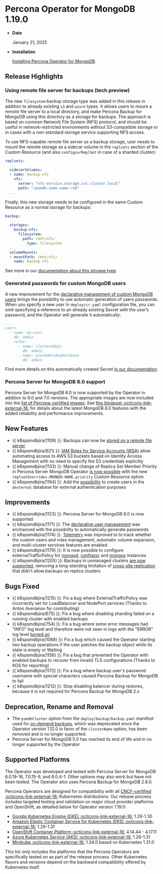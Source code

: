# Percona Operator for MongoDB 1.19.0

* **Date**

    January 21, 2025

* **Installation**

    [Installing Percona Operator for MongoDB](../System-Requirements.md#installation-guidelines)

## Release Highlights

### Using remote file server for backups (tech preview)

The new `filesystem` backup storage type was added in this release in addition to already existing `s3` and `azure` types. 
 It allows users to mount a remote file server to a local directory, and make Percona Backup for MongoDB using this directory as a storage for backups. The approach is based on common Network File System (NFS) protocol, and should be useful in network-restricted environments without S3-compatible storage or in cases with a non-standard storage service supporting NFS access.

To use NFS-capable remote file server as a backup storage, user needs to mount the remote storage as a sidecar volume in the `replsets` section of the Custom Resource (and also `configsvrReplSet` in case of a sharded cluster):

```yaml
replsets:
  ...
  sidecarVolumes:
  - name: backup-nfs
    nfs:
      server: "nfs-service.storage.svc.cluster.local"
      path: "/psmdb-some-name-rs0"
  ...
```

Finally, this new storage needs to be configured in the same Custom Resource as a normal storage for backups:

```yaml
backup:
  ...
  storages:
    backup-nfs:
      filesystem:
        path: /mnt/nfs/
          type: filesystem
  ...
  volumeMounts:
  - mountPath: /mnt/nfs/
    name: backup-nfs
```

See more in our [documentation about this storage type](../backups-storage.md#remote-file-server).

### Generated passwords for custom MongoDB users

A new improvement for the [declarative management of custom MongoDB users](../users.md#unprivileged-users) brings the possibility to use automatic generation of users passwords. When you specify a new user in `deploy/cr.yaml` configuration file, you can omit specifying a reference to an already existing Secret with the user’s password, and the Operator will generate it automatically:

```yaml
...
users:
  - name: my-user
    db: admin
    roles:
      - name: clusterAdmin
        db: admin
      - name: userAdminAnyDatabase
        db: admin
```

Find more details on this automatically created Secret [in our documentation](../users.md#custom-mongodb-roles).

### Percona Server for MongoDB 8.0 support

Percona Server for MongoDB 8.0 is now supported by the Operator in addition to 6.0 and 7.0 versions. The appropriate images are now included into the [list of Percona-certified images](../images.md).
See [this blogpost :octicons-link-external-16:](https://www.percona.com/blog/percona-server-for-mongodb-8-0-most-performant-ever/) for details about the latest MongoDB 8.0 features with the added reliability and performance improvements.

## New Features

* {{ k8spsmdbjira(1109) }}: Backups can now be [stored on a remote file server](../backups-storage.md#remote-file-server)
* {{ k8spsmdbjira(921) }}: [IAM Roles for Service Accounts (IRSA)](../backups-storage.md#__tabbed_2_2) allow automating access to AWS S3 buckets based on Identity Access Management with no need to specify the S3 credentials explicitly
* {{ k8spsmdbjira(1133) }}: Manual change of Replica Set Member Priority in Percona Server MongoDB Operator [is now possible](../operator.md#replsetsreplsetoverridesmember-namepriority) with the new `replsetOverrides.MEMBER-NAME.priority` Custom Resource option
* {{ k8spsmdbjira(1164) }}: Add the [possibility](../users.md#commonsecret) to create users in the `$external` database for external authentication purposes 

## Improvements

* {{ k8spsmdbjira(1123) }}: Percona Server for MongoDB 8.0 is now supported
* {{ k8spsmdbjira(1171) }}: The [declarative user management](../users.md#create-users-in-the-custom-resource) was enchanced with the possibility to automatically generate passwords
* {{ k8spsmdbjira(1174) }}: [Telemetry](../telemetry.md) was improved to to track whether the custom users and roles management, automatic volume expansion, and multi-cluster services features are enabled
* {{ k8spsmdbjira(1179) }}: It is now possible to configure externalTrafficPolicy for [mongod](../operator.md#replsetsexposeexternaltrafficpolicy), [configsvr](../operator.md#shardingconfigsvrreplsetexposeexternaltrafficpolicy) and [mongos](../operator.md#shardingmongosexternaltrafficpolicy) instances
* {{ k8spsmdbjira(1205) }}: Backups in unmanaged clusters [are now supported](../replication-backups.md), removing a long-standing limitation of [cross-site replication](../replication.md) that didn’t allow backups on replica clusters

## Bugs Fixed

* {{ k8spsmdbjira(1215) }}: Fix a bug where ExternalTrafficPolicy was incorrectly set for LoadBalancer and NodePort services (Thanks to Anton Averianov for contributing)
* {{ k8spsmdbjira(675) }}: Fix a bug where disabling sharding failed on a running cluster with enabled backups
* {{ k8spsmdbjira(754) }}: Fix a bug where some error messages had "INFO" log level and therefore were not seen in logs with the "ERROR" log level [turned on](../debug-logs.md#changing-logs-representation)
* {{ k8spsmdbjira(1088) }}: Fix a bug which caused the Operator starting two backup operations if the user patches the backup object while its state is empty or Waiting 
* {{ k8spsmdbjira(1156) }}: Fix a bug that prevented the Operator with enabled backups to recover from invalid TLS configurations (Thanks to KOS for reporting)
* {{ k8spsmdbjira(1172) }}: Fix a bug where backup user's password username with special characters caused Percona Backup for MongoDB to fail
* {{ k8spsmdbjira(1212) }}: Stop disabling balancer during restores, because it is not required for Percona Backup for MongoDB 2.x

## Deprecation, Rename and Removal

* The `psmdbCluster` option from the `deploy/backup/backup.yaml` manifest used for [on-demand backups](../backups-ondemand.md), which was deprecated since the Operator version 1.12.0 in favor of the `clusterName` option, has been removed and is no longer supported.
* Percona Server for MongoDB 5.0 has reached its end of life and in no longer supported by the Operator

## Supported Platforms

The Operator was developed and tested with Percona Server for MongoDB 6.0.19-16, 7.0.15-9, and 8.0.4-1. Other options may also work but have not been tested. The Operator also uses Percona Backup for MongoDB 2.8.0.

Percona Operators are designed for compatibility with all [CNCF-certified :octicons-link-external-16:](https://www.cncf.io/training/certification/software-conformance/) Kubernetes distributions. Our release process includes targeted testing and validation on major cloud provider platforms and OpenShift, as detailed below for Operator version 1.19.0:


* [Google Kubernetes Engine (GKE) :octicons-link-external-16:](https://cloud.google.com/kubernetes-engine) 1.28-1.30
* [Amazon Elastic Container Service for Kubernetes (EKS) :octicons-link-external-16:](https://aws.amazon.com) 1.29-1.31
* [OpenShift Container Platform :octicons-link-external-16:](https://www.redhat.com/en/technologies/cloud-computing/openshift) 4.14.44 - 4.17.11
* [Azure Kubernetes Service (AKS) :octicons-link-external-16:](https://azure.microsoft.com/en-us/services/kubernetes-service/) 1.28-1.31
* [Minikube :octicons-link-external-16:](https://github.com/kubernetes/minikube) 1.34.0 based on Kubernetes 1.31.0

This list only includes the platforms that the Percona Operators are specifically tested on as part of the release process. Other Kubernetes flavors and versions depend on the backward compatibility offered by Kubernetes itself.
